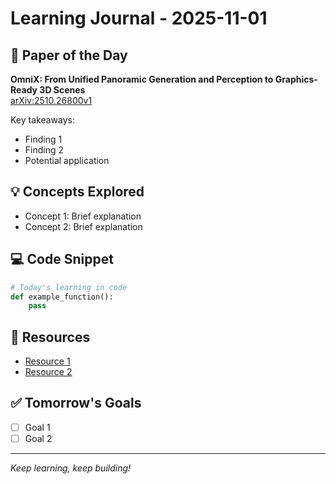 # Learning Journal - 2025-11-01


## 📄 Paper of the Day
**OmniX: From Unified Panoramic Generation and Perception to
  Graphics-Ready 3D Scenes**  
[arXiv:2510.26800v1](http://arxiv.org/abs/2510.26800v1)

Key takeaways:
- Finding 1
- Finding 2
- Potential application



## 💡 Concepts Explored
- Concept 1: Brief explanation
- Concept 2: Brief explanation

## 💻 Code Snippet
```python
# Today's learning in code
def example_function():
    pass
```

## 🔗 Resources
- [Resource 1](#)
- [Resource 2](#)

## ✅ Tomorrow's Goals
- [ ] Goal 1
- [ ] Goal 2

---
*Keep learning, keep building!*
